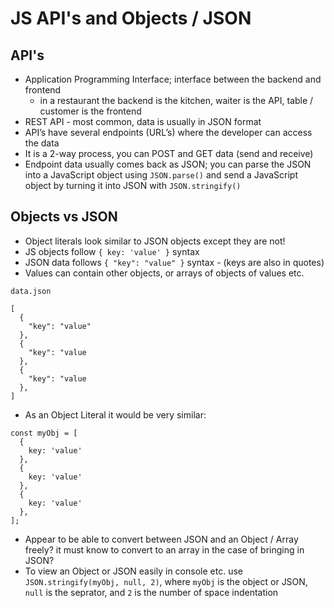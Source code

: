 # JS API's and Objects / JSON

## API's

- Application Programming Interface; interface between the backend and frontend
  - in a restaurant the backend is the kitchen, waiter is the API, table / customer is the frontend
- REST API - most common, data is usually in JSON format
- API’s have several endpoints (URL’s) where the developer can access the data
- It is a 2-way process, you can POST and GET data (send and receive)
- Endpoint data usually comes back as JSON; you can parse the JSON into a JavaScript object using `JSON.parse()` and send a JavaScript object by turning it into JSON with `JSON.stringify()`

## Objects vs JSON

- Object literals look similar to JSON objects except they are not!
- JS objects follow `{ key: 'value' }` syntax
- JSON data follows `{ "key": "value" }` syntax - (keys are also in quotes)
- Values can contain other objects, or arrays of objects of values etc.

```
data.json

[
  {
    "key": "value"
  },
  {
    "key": "value
  },
  {
    "key": "value
  },
]
```

- As an Object Literal it would be very similar:

```
const myObj = [
  {
    key: 'value'
  },
  {
    key: 'value'
  },
  {
    key: 'value'
  },
];
```

- Appear to be able to convert between JSON and an Object / Array freely? it must know to convert to an array in the case of bringing in JSON?
- To view an Object or JSON easily in console etc. use `JSON.stringify(myObj, null, 2)`, where `myObj` is the object or JSON, `null` is the seprator, and `2` is the number of space indentation
